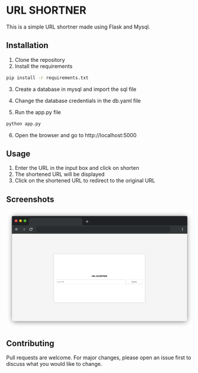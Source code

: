 # URL SHORTNER
This is a simple URL shortner made using Flask and Mysql.


## Installation
1. Clone the repository
2. Install the requirements
```bash
pip install -r requirements.txt
```
3. Create a database in mysql and import the sql file

4. Change the database credentials in the db.yaml file

5. Run the app.py file
```bash
python app.py
```
6. Open the browser and go to http://localhost:5000

## Usage
1. Enter the URL in the input box and click on shorten
2. The shortened URL will be displayed
3. Click on the shortened URL to redirect to the original URL


## Screenshots
![Screenshot](./ui.png)

## Contributing
Pull requests are welcome. For major changes, please open an issue first to discuss what you would like to change.


